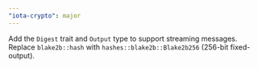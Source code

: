 ```yaml
---
"iota-crypto": major
---
```


Add the `Digest` trait and `Output` type to support streaming messages. Replace `blake2b::hash` with `hashes::blake2b::Blake2b256` (256-bit fixed-output).
